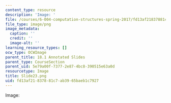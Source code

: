 ```yaml
---
content_type: resource
description: 'Image: '
file: /courses/6-004-computation-structures-spring-2017/fd13af21837881c7ab3965baeb1c7927_Slide23.png
file_type: image/png
image_metadata:
  caption: ''
  credit: ''
  image-alt: ''
learning_resource_types: []
ocw_type: OCWImage
parent_title: 18.1 Annotated Slides
parent_type: CourseSection
parent_uid: 5e79a00f-7377-2e87-4bc8-390515e63a0d
resourcetype: Image
title: Slide23.png
uid: fd13af21-8378-81c7-ab39-65baeb1c7927
---
```

Image: 

